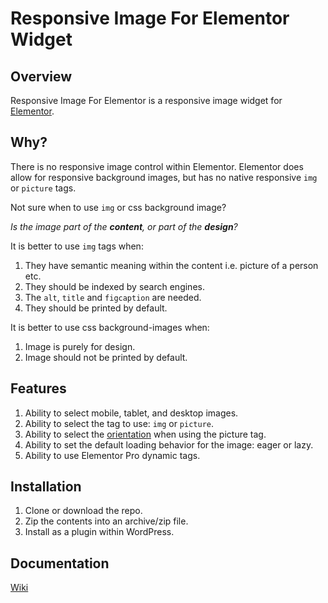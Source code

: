 # Responsive Image For Elementor Widget
## Overview
Responsive Image For Elementor is a responsive image widget for [Elementor](https://elementor.com).

## Why?
There is no responsive image control within Elementor. Elementor does allow for responsive background images, but has no native responsive `img` or `picture` tags.

Not sure when to use `img` or css background image? 

*Is the image part of the **content**, or part of the **design**?*

It is better to use `img` tags when:
1. They have semantic meaning within the content i.e. picture of a person etc.
2. They should be indexed by search engines.
3. The `alt`, `title` and `figcaption` are needed.
4. They should be printed by default.

It is better to use css background-images when:
1. Image is purely for design.
2. Image should not be printed by default.

## Features
1. Ability to select mobile, tablet, and desktop images.
2. Ability to select the tag to use: `img` or `picture`.
3. Ability to select the [orientation](https://developer.mozilla.org/en-US/docs/Web/CSS/@media/orientation) when using the picture tag.
4. Ability to set the default loading behavior for the image: eager or lazy.
5. Ability to use Elementor Pro dynamic tags.

## Installation
1. Clone or download the repo.
2. Zip the contents into an archive/zip file.
3. Install as a plugin within WordPress.

## Documentation
[Wiki](https://github.com/samuelgoldenbaum/responsive-image-for-elementor/wiki)


